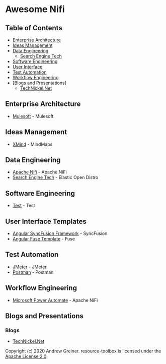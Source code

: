 # Awesome Nifi

## Table of Contents

- [Enterprise Architecture](#enterprise-architecture)
- [Ideas Management](#ideas-management)
- [Data Engineering](#data-engineering)
    - [Search Engine Tech](#search-engine-tech)
- [Software Engineering](#software-engineering)
- [User Interface](#user-interface)
- [Test Automation](#test-automation)
- [Workflow Engineering](#workflow-engineering)
- [Blogs and Presentations]
    - [TechNickel.Net](#blogs)

## Enterprise Architecture

* [Mulesoft](https://www.mulesoft.com/) - Mulesoft

## Ideas Management

* [XMind](https://www.xmind.net/) - MindMaps

## Data Engineering

* [Apache Nifi](https://apache.nifi.org) - Apache NiFi
* [Search Engine Tech](https://opendistro.github.io/for-elasticsearch) - Elastic Open Distro

## Software Engineering

* [Test]() - Test

## User Interface Templates

* [Angular SyncFusion Framework](https://ej2.syncfusion.com/angular) - SyncFusion
* [Angular Fuse Template](http://angular-material.fusetheme.com/apps/dashboards/analytics) - Fuse

## Test Automation

* [JMeter](https://projects.apache.org/project.html?jmeter) - JMeter
* [Postman](https://www.postman.com/) - Postman

## Workflow Engineering

* [Microsoft Power Automate](https://us.flow.microsoft.com/en-us) - Apache NiFi

## Blogs and Presentations

### Blogs

* [TechNickel.Net](https://technickel.net)

Copyright (c) 2020 Andrew Greiner. resource-toolbox is licensed under the [Apache License 2.0](LICENSE).
